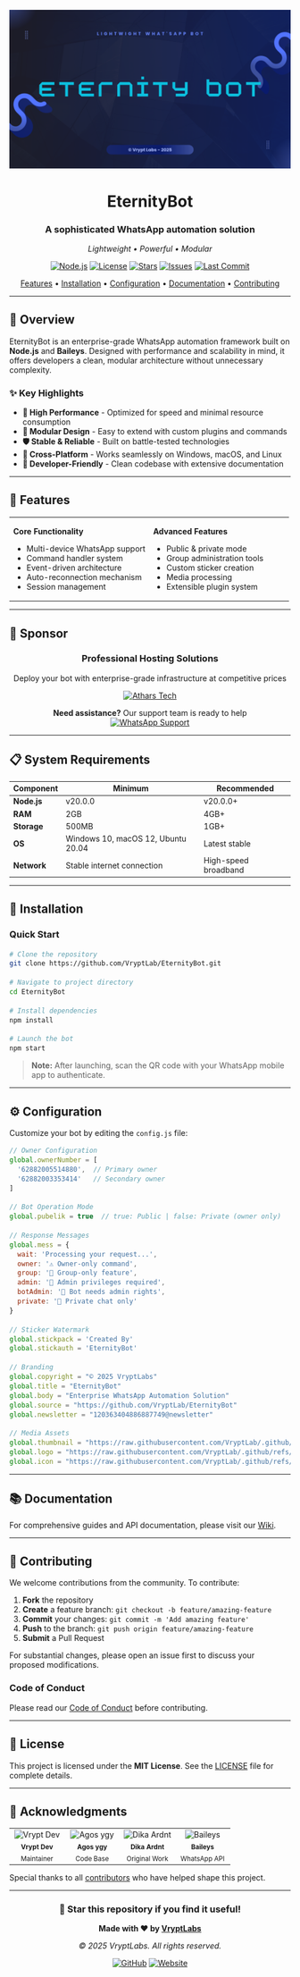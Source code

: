 <div align="center">

![Banner](https://raw.githubusercontent.com/VryptLab/.github/refs/heads/main/banner.png)

# EternityBot

### A sophisticated WhatsApp automation solution

*Lightweight • Powerful • Modular*

[![Node.js](https://img.shields.io/badge/Node.js-v20+-339933?style=flat-square&logo=nodedotjs&logoColor=white)](https://nodejs.org/)
[![License](https://img.shields.io/github/license/VryptLab/EternityBot?style=flat-square&color=blue)](LICENSE)
[![Stars](https://img.shields.io/github/stars/VryptLab/EternityBot?style=flat-square&color=yellow)](https://github.com/VryptLab/EternityBot/stargazers)
[![Issues](https://img.shields.io/github/issues/VryptLab/EternityBot?style=flat-square&color=red)](https://github.com/VryptLab/EternityBot/issues)
[![Last Commit](https://img.shields.io/github/last-commit/VryptLab/EternityBot?style=flat-square&color=orange)](https://github.com/VryptLab/EternityBot/commits)

[Features](#-features) • [Installation](#-installation) • [Configuration](#-configuration) • [Documentation](#-documentation) • [Contributing](#-contributing)

---

</div>

## 📖 Overview

EternityBot is an enterprise-grade WhatsApp automation framework built on **Node.js** and **Baileys**. Designed with performance and scalability in mind, it offers developers a clean, modular architecture without unnecessary complexity.

### ✨ Key Highlights

- **🚀 High Performance** - Optimized for speed and minimal resource consumption
- **🔧 Modular Design** - Easy to extend with custom plugins and commands
- **🛡️ Stable & Reliable** - Built on battle-tested technologies
- **📱 Cross-Platform** - Works seamlessly on Windows, macOS, and Linux
- **🎯 Developer-Friendly** - Clean codebase with extensive documentation

---

## 🎯 Features

<table>
<tr>
<td width="50%">

**Core Functionality**
- Multi-device WhatsApp support
- Command handler system
- Event-driven architecture
- Auto-reconnection mechanism
- Session management

</td>
<td width="50%">

**Advanced Features**
- Public & private mode
- Group administration tools
- Custom sticker creation
- Media processing
- Extensible plugin system

</td>
</tr>
</table>

---

## 💎 Sponsor

<div align="center">

### Professional Hosting Solutions

Deploy your bot with enterprise-grade infrastructure at competitive prices

[![Athars Tech](https://img.shields.io/badge/Hosting_Partner-Athars.tech-0066cc?style=for-the-badge&logo=serverless&logoColor=white)](https://athars.tech)

**Need assistance?** Our support team is ready to help  
[![WhatsApp Support](https://img.shields.io/badge/WhatsApp-Customer_Service-25D366?style=flat-square&logo=whatsapp&logoColor=white)](https://wa.me/message/LMBASWSPPRJNI1)

</div>

---

## 📋 System Requirements

| Component | Minimum | Recommended |
|-----------|---------|-------------|
| **Node.js** | v20.0.0 | v20.0.0+ |
| **RAM** | 2GB | 4GB+ |
| **Storage** | 500MB | 1GB+ |
| **OS** | Windows 10, macOS 12, Ubuntu 20.04 | Latest stable |
| **Network** | Stable internet connection | High-speed broadband |

---

## 🚀 Installation

### Quick Start

```bash
# Clone the repository
git clone https://github.com/VryptLab/EternityBot.git

# Navigate to project directory
cd EternityBot

# Install dependencies
npm install

# Launch the bot
npm start
```

> **Note:** After launching, scan the QR code with your WhatsApp mobile app to authenticate.

---

## ⚙️ Configuration

Customize your bot by editing the `config.js` file:

```javascript
// Owner Configuration
global.ownerNumber = [
  '62882005514880',  // Primary owner
  '62882003353414'   // Secondary owner
]

// Bot Operation Mode
global.pubelik = true  // true: Public | false: Private (owner only)

// Response Messages
global.mess = {
  wait: 'Processing your request...',
  owner: '⚠️ Owner-only command',
  group: '👥 Group-only feature',
  admin: '🔐 Admin privileges required',
  botAdmin: '🤖 Bot needs admin rights',
  private: '💬 Private chat only'
}

// Sticker Watermark
global.stickpack = 'Created By'
global.stickauth = 'EternityBot'

// Branding
global.copyright = "© 2025 VryptLabs"
global.title = "EternityBot"
global.body = "Enterprise WhatsApp Automation Solution"
global.source = "https://github.com/VryptLab/EternityBot"
global.newsletter = "120363404886887749@newsletter"

// Media Assets
global.thumbnail = "https://raw.githubusercontent.com/VryptLab/.github/refs/heads/main/banner.png"
global.logo = "https://raw.githubusercontent.com/VryptLab/.github/refs/heads/main/logo.png"
global.icon = "https://raw.githubusercontent.com/VryptLab/.github/refs/heads/main/black-logo.png"
```

---

## 📚 Documentation

For comprehensive guides and API documentation, please visit our [Wiki](https://github.com/VryptLab/EternityBot/wiki).

---

## 🤝 Contributing

We welcome contributions from the community. To contribute:

1. **Fork** the repository
2. **Create** a feature branch: `git checkout -b feature/amazing-feature`
3. **Commit** your changes: `git commit -m 'Add amazing feature'`
4. **Push** to the branch: `git push origin feature/amazing-feature`
5. **Submit** a Pull Request

For substantial changes, please open an issue first to discuss your proposed modifications.

### Code of Conduct

Please read our [Code of Conduct](CODE_OF_CONDUCT.md) before contributing.

---

## 📄 License

This project is licensed under the **MIT License**. See the [LICENSE](LICENSE) file for complete details.

---

## 🙏 Acknowledgments

<table>
<tr>
<td align="center" width="25%">
<img src="https://github.com/Vryptt.png" width="100px;" alt="Vrypt Dev"/><br />
<sub><b>Vrypt Dev</b></sub><br />
<sub>Maintainer</sub>
</td>
<td align="center" width="25%">
<img src="https://github.com/AgusXzz.png" width="100px;" alt="Agos ygy"/><br />
<sub><b>Agos ygy</b></sub><br />
<sub>Code Base</sub>
</td>
<td align="center" width="25%">
<img src="https://github.com/DikaArdnt.png" width="100px;" alt="Dika Ardnt"/><br />
<sub><b>Dika Ardnt</b></sub><br />
<sub>Original Work</sub>
</td>
<td align="center" width="25%">
<img src="https://github.com/WhiskeySockets.png" width="100px;" alt="Baileys"/><br />
<sub><b>Baileys</b></sub><br />
<sub>WhatsApp API</sub>
</td>
</tr>
</table>

Special thanks to all [contributors](https://github.com/VryptLab/EternityBot/graphs/contributors) who have helped shape this project.

---

<div align="center">

### 🌟 Star this repository if you find it useful!

**Made with ❤️ by [VryptLabs](https://github.com/VryptLab)**

*© 2025 VryptLabs. All rights reserved.*

[![GitHub](https://img.shields.io/badge/GitHub-VryptLab-181717?style=flat-square&logo=github)](https://github.com/VryptLab)
[![Website](https://img.shields.io/badge/Website-Coming_Soon-00ADD8?style=flat-square&logo=google-chrome&logoColor=white)](#)

</div>
